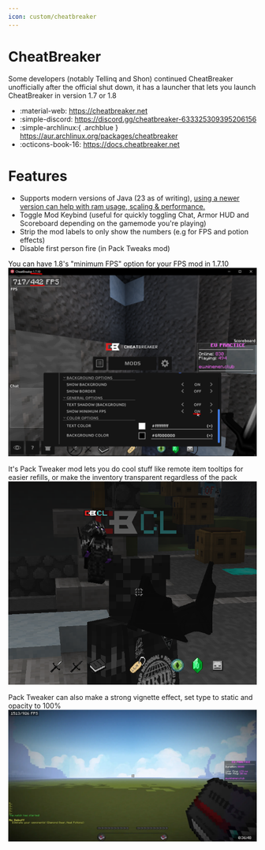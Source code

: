 ```yaml
---
icon: custom/cheatbreaker
---
```


# CheatBreaker

Some developers (notably Tellinq and Shon) continued CheatBreaker unofficially after the official shut down, it has a launcher that lets you launch CheatBreaker in version 1.7 or 1.8

* :material-web: <https://cheatbreaker.net>
* :simple-discord: <https://discord.gg/cheatbreaker-633325309395206156>
* :simple-archlinux:{ .archblue } <https://aur.archlinux.org/packages/cheatbreaker>
* :octicons-book-16: <https://docs.cheatbreaker.net>

# Features

* Supports modern versions of Java (23 as of writing), [using a newer version can help with ram usage, scaling & performance.](https://github.com/Mukul1127/Minecraft-Performance-Flags-Benchmarks)
* Toggle Mod Keybind (useful for quickly toggling Chat, Armor HUD and Scoreboard depending on the gamemode you're playing)
* Strip the mod labels to only show the numbers (e.g for FPS and potion effects)
* Disable first person fire (in Pack Tweaks mod)

You can have 1.8's "minimum FPS" option for your FPS mod in 1.7.10
![](/assets/images/games/minecraft/cheatbreaker/1.7-minimum-fps.png)

It's Pack Tweaker mod lets you do cool stuff like remote item tooltips for easier refills, or make the inventory transparent regardless of the pack
![](/assets/images/games/minecraft/cheatbreaker/packtweaker-transparent-inventory.png)

Pack Tweaker can also make a strong vignette effect, set type to static and opacity to 100%
![](/assets/images/games/minecraft/cheatbreaker/packtweaker-vignette.webp)

